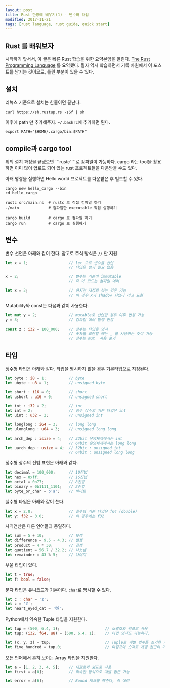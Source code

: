 ```yaml
---
layout: post
title: Rust 한방에 배우기(1) - 변수와 타입
modified: 2017-11-21
tags: [rust language, rust guide, quick start]
---
```


## Rust 를 배워보자

시작하기 앞서서, 이 글은 빠른 Rust 학습을 위한 요약본임을 알린다.
[The Rust Programming Language](https://doc.rust-lang.org/book/) 를 요약했다.
필자 역시 학습하면서 기록 차원에서 이 포스트를 남기는 것이므로, 틀린 부분이 있을 수 있다.

## 설치

리눅스 기준으로 설치는 한줄이면 끝난다.

```
curl https://sh.rustup.rs -sSf | sh
```

이후에 path 만 추가해주자. ```~/.bashrc```에 추가하면 된다.

```
export PATH="$HOME/.cargo/bin:$PATH"
```

## compile과 cargo tool

위의 설치 과정을 끝냈으면 ```rustc````로 컴파일이 가능하다. cargo 라는 tool을 활용하면 이미 많이 업로드 되어 있는 rust 프로젝트들을 다운받을 수도 있다.

아래 명령을 실행하면 Hello world 프로젝트를 다운받은 후 빌드할 수 있다.

```
cargo new hello_cargo --bin
cd hello_cargo

rustc src/main.rs  # rustc 로 직접 컴파일 하기
./main             # 컴파일한 executable 직접 실행하기

cargo build        # cargo 로 컴파일 하기
cargo run          # cargo 로 실행하기
```

## 변수

변수 선언은 아래와 같이 한다. 참고로 주석 방식은 ```//``` 만 지원

```rust
let x = 1;                  // let 으로 변수를 선언
                            // 타입은 명기 필요 없음

x = 2;                      // 변수는 기본이 immutable
                            // 즉 이 코드는 컴파일 에러

let x = 2;                  // 하지만 재정의 하는 것은 가능
                            // 이 경우 x가 shadow 되었다 라고 표현
```

Mutability와 const는 다음과 같이 사용한다.

```rust
let mut y = 2;              // mutable로 선언한 경우 이후 변경 가능
y = 3;                      // 컴파일 에러 발생 안함

const z : i32 = 100_000;    // 상수는 타입을 명시
                            // 숫자를 표현할 때는 _ 를 사용하는 것이 가능
                            // 상수는 mut  사용 불가
```

## 타입

정수형 타입은 아래와 같다. 타입을 명시하지 않을 경우 기본타입으로 지정된다.

```rust
let byte : i8 = 1;          // byte
let ubyte : u8 = 1;         // unsigned byte

let short : i16 = 0;        // short
let ushort : u16 = 0;       // unsigned short

let int : i32 = 2;          // int
let int = 2;                // 정수 상수의 기본 타입은 int
let uint : u32 = 2;         // unsigned int

let longlong : i64 = 3;     // long long
let ulonglong : u64 = 3;    // unsigned long long

let arch_dep : isize = 4;   // 32bit 운영체제에서는 int
                            // 64bit 운영체제에서는 long long
let uarch_dep : usize = 4;  // 32bit : unsigned int
                            // 64bit : unsigned long long
```

정수형 상수의 진법 표현은 아래와 같다.

```rust
let decimal = 100_000;      // 10진법
let hex = 0xff;             // 16진법
let octal = 0o77;           // 8진법
let binary = 0b1111_1101;   // 2진법
let byte_or_char = b'a';    // 바이트
```

실수형 타입은 아래와 같이 쓴다.

```rust
let x = 2.0;                // 실수형 기본 타입은 f64 (double)
let y: f32 = 3.0;           // 이 경우에는 f32
```

사칙연산은 다른 언어들과 동일하다.

```rust
let sum = 5 + 10;           // 덧셈
let difference = 9.5 - 4.3; // 뺄셈
let product = 4 * 30;       // 곱셈
let quotient = 56.7 / 32.2; // 나눗셈
let remainder = 43 % 5;     // 나머지
```

부울 타입이 있다.

```rust
let t = true;
let f: bool = false;
```

문자 타입은 유니코드가 기본이다. ```char```로 명시할 수 있다.

```rust
let c : char = 'z';
let z = 'ℤ';
let heart_eyed_cat = '😻';
```

Python에서 익숙한 Tuple 타입을 지원한다.

```rust
let tup = (500, 6.4, 1);                    // 소괄호와 쉼표로 사용
let tup: (i32, f64, u8) = (500, 6.4, 1);    // 타입 명시도 가능하다.

let (x, y, z) = tup;                        // Tuple로 개별 변수를 초기화 가능하다.
let five_hundred = tup.0;                   // 마침표와 숫자로 개별 접근이 가능하다.
```

모든 언어에서 흔히 보이는 Array 타입을 지원한다.

```rust
let a = [1, 2, 3, 4, 5];    // 대괄호와 쉼표로 사용
let first = a[0];           // 익숙한 방식으로 개별 접근 가능

let error = a[6];           // Bound 체크를 해준다, 즉 에러
```

